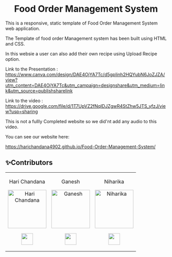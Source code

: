 <h1 align="center">Food Order Management System</h1>

This is a responsive, static template of Food Order Management System web application.

The Template of food order Management system has been built using HTML and CSS.

In this websie a user can also add their own recipe using Upload Recipe option.

Link to the Presentation :
https://www.canva.com/design/DAE4OjYA7Tc/d5gpIinh2HQYubN6JoZJZA/view?utm_content=DAE4OjYA7Tc&utm_campaign=designshare&utm_medium=link&utm_source=publishsharelink

Link to the video :
https://drive.google.com/file/d/1T7UpVZ2fNqIDJZgwR4StZhw5JTS_yfzJ/view?usp=sharing 

This is not a fullly Completed website so we did'nt add any audio to this video. 

You can see our website here:

https://harichandana4902.github.io/Food-Order-Management-System/
## ✨Contributors

<table>
<tr align="center">




<td>

Hari Chandana

<p align="center">
<img src = "https://avatars.githubusercontent.com/u/80469143?v"  height="120" alt="Hari Chandana">
</p>
<p align="center">
<a href = "https://github.com/HariChandana4902"><img src = "http://www.iconninja.com/files/241/825/211/round-collaboration-social-github-code-circle-network-icon.svg" width="36" height = "36"/></a>

</a>
</p>
</td>

<td>

Ganesh

<p align="center">
<img src = "https://avatars.githubusercontent.com/u/73786195?v=4"  height="120" alt="Ganesh">
</p>
<p align="center">
<a href = "https://github.com/saiganesh1804"><img src = "http://www.iconninja.com/files/241/825/211/round-collaboration-social-github-code-circle-network-icon.svg" width="36" height = "36"/></a>

</a>
</p>
</td>

<td>

Niharika

<p align="center">
<img src = "https://avatars.githubusercontent.com/u/64249843?s=400&u=ed755948982b44a203d23e395f39ef3398eab6f5&v=4"  height="120" alt="Niharika">
</p>
<p align="center">
<a href = "https://github.com/D-Palamala-Sai-Niharika"><img src = "http://www.iconninja.com/files/241/825/211/round-collaboration-social-github-code-circle-network-icon.svg" width="36" height = "36"/></a>

</a>
</p>
</td>

  </table>
</tr>
  </table>

